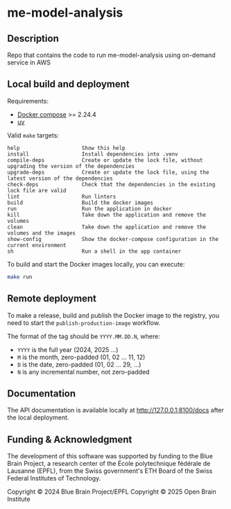 # me-model-analysis

## Description

Repo that contains the code to run me-model-analysis using on-demand service in AWS

## Local build and deployment

Requirements:

- [Docker compose](https://docs.docker.com/compose/) >= 2.24.4
- [uv](https://docs.astral.sh/uv/)

Valid `make` targets:

```
help                    Show this help
install                 Install dependencies into .venv
compile-deps            Create or update the lock file, without upgrading the version of the dependencies
upgrade-deps            Create or update the lock file, using the latest version of the dependencies
check-deps              Check that the dependencies in the existing lock file are valid
lint                    Run linters
build                   Build the docker images
run                     Run the application in docker
kill                    Take down the application and remove the volumes
clean                   Take down the application and remove the volumes and the images
show-config             Show the docker-compose configuration in the current environment
sh                      Run a shell in the app container
```

To build and start the Docker images locally, you can execute:

```bash
make run
```

## Remote deployment

To make a release, build and publish the Docker image to the registry, you need to start the `publish-production-image` workflow.

The format of the tag should be `YYYY.MM.DD.N`, where:

- `YYYY` is the full year (2024, 2025 ...)
- `M` is the month, zero-padded (01, 02 ... 11, 12)
- `D` is the date, zero-padded (01, 02 ... 29, ...)
- `N` is any incremental number, not zero-padded

## Documentation

The API documentation is available locally at <http://127.0.0.1:8100/docs> after the local deployment.

## Funding & Acknowledgment

The development of this software was supported by funding to the Blue Brain Project, a research center of the École polytechnique fédérale de Lausanne (EPFL), from the Swiss government's ETH Board of the Swiss Federal Institutes of Technology.

Copyright © 2024 Blue Brain Project/EPFL
Copyright © 2025 Open Brain Institute
